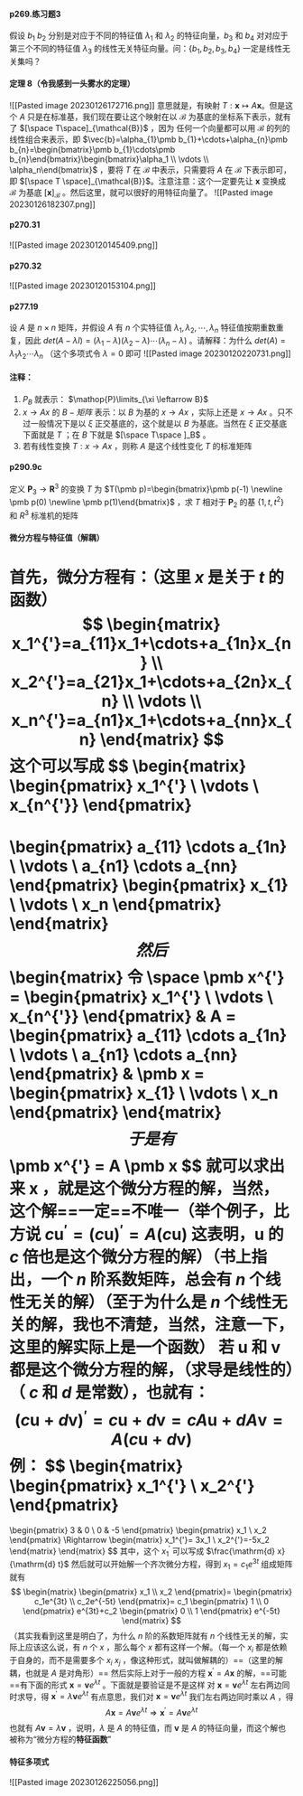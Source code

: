 #### p269.练习题3
假设 $b_1$ $b_2$ 分别是对应于不同的特征值 $\lambda_1$ 和 $\lambda_2$ 的特征向量，$b_3$ 和 $b_4$ 对对应于第三个不同的特征值 $\lambda_3$ 的线性无关特征向量。问：$\{b_1,b_2,b_3,b_4\}$ 一定是线性无关集吗？

#### 定理 8（令我感到一头雾水的定理）
![[Pasted image 20230126172716.png]]
意思就是，有映射 $T:\pmb x\mapsto A\pmb x$。但是这个 $A$ 只是在标准基，我们现在要让这个映射在以 $\mathcal{B}$ 为基底的坐标系下表示，就有了 $[\space T\space]_{\mathcal{B}}$ ，因为 任何一个向量都可以用 $\mathcal{B}$ 的列的线性组合来表示，即 $\vec{b}=\alpha_{1}\pmb b_{1}+\cdots+\alpha_{n}\pmb b_{n}=\begin{bmatrix}\pmb b_{1}\cdots\pmb b_{n}\end{bmatrix}\begin{bmatrix}\alpha_1 \\ \vdots \\ \alpha_n\end{bmatrix}$ ，要将 $T$ 在 $\mathcal{B}$ 中表示，只需要将 $A$ 在 $\mathcal{B}$ 下表示即可，即 $[\space T \space]_{\mathcal{B}}$。注意注意：这个一定要先让 $\pmb x$ 变换成 $\mathcal{B}$ 为基底 $[\pmb x]_{\mathcal{B}}$ 。然后这里，就可以很好的用特征向量了。
![[Pasted image 20230126182307.png]]


#### p270.31
![[Pasted image 20230120145409.png]]

#### p270.32
![[Pasted image 20230120153104.png]]
#### p277.19
设 $A$ 是 $n\times n$ 矩阵，并假设 $A$ 有 $n$ 个实特征值 $\lambda_1,\lambda_2,\cdots,\lambda_n$ 特征值按期重数重复，因此 $det(A-\lambda I)=(\lambda_{1}-\lambda)(\lambda_2-\lambda)\cdots(\lambda_{n}-\lambda)$ 。请解释：为什么 $det(A)=\lambda_1\lambda_2\cdots\lambda_n$ （这个多项式令 $\lambda=0$ 即可
![[Pasted image 20230120220731.png]]

#### 注释：
1. $P_B$ 就表示： $\mathop{P}\limits_{\xi \leftarrow B}$  
2. $x \rightarrow Ax$ 的 $B-矩阵$ 表示：以 $B$ 为基的 $x \rightarrow Ax$ ，实际上还是 $x \rightarrow Ax$ 。只不过一般情况下是以 $\xi$ 正交基底的，这个就是以 $B$ 为基底。当然在 $\xi$ 正交基底下面就是 $T$ ；在 $B$ 下就是 $[\space T\space ]_B$ 。
3. 若有线性变换 $T:x \rightarrow Ax$ ，则称 $A$ 是这个线性变化 $T$ 的标准矩阵

#### p290.9c
定义 $\pmb P_{3}\rightarrow \pmb R^3$ 的变换 $T$ 为 $T(\pmb p)=\begin{bmatrix}\pmb p(-1) \newline \pmb p(0) \newline  \pmb p(1)\end{bmatrix}$ ，求 $T$ 相对于 $\pmb P_2$ 的基 $\{1,t,t^2\}$ 和 $R^3$ 标准机的矩阵

#### 微分方程与特征值（解耦）
 首先，微分方程有：（这里 $x$ 是关于 $t$ 的函数）	$$
	\begin{matrix}
x_1^{'}=a_{11}x_1+\cdots+a_{1n}x_{n} \\ 
x_2^{'}=a_{21}x_1+\cdots+a_{2n}x_{n} \\ 
\vdots \\ 
x_n^{'}=a_{n1}x_1+\cdots+a_{nn}x_{n}
\end{matrix}
$$
这个可以写成
$$
	\begin{matrix}
\begin{pmatrix}
x_1^{'} \\ \vdots \\ x_{n^{'}}
\end{pmatrix}
=
\begin{pmatrix}
a_{11} \cdots a_{1n} \\ \vdots  \\ a_{n1} \cdots a_{nn}
\end{pmatrix}
\begin{pmatrix}
x_{1} \\ \vdots \\ x_n
\end{pmatrix}
\end{matrix}
$$
然后
$$
\begin{matrix}
令 \space \pmb x^{'} = 
\begin{pmatrix}
x_1^{'} \\ \vdots \\ x_{n^{'}}
\end{pmatrix}
 & A = 
\begin{pmatrix}
a_{11} \cdots a_{1n} \\ \vdots  \\ a_{n1} \cdots a_{nn}
\end{pmatrix}
 & \pmb x = 
\begin{pmatrix}
x_{1} \\ \vdots \\ x_n
\end{pmatrix}
\end{matrix}
$$
于是有
$$
\pmb x^{'} = A \pmb x
$$
就可以求出来 $\pmb x$ ，就是这个微分方程的解，当然，这个解==一定==不唯一（举个例子，比方说 $c\pmb u^{'}= (c\pmb u)^{'}=A(c\pmb u)$ 这表明，$\pmb u$ 的 $c$ 倍也是这个微分方程的解）（书上指出，一个 $n$ 阶系数矩阵，总会有 $n$ 个线性无关的解）（至于为什么是 $n$ 个线性无关的解，我也不清楚，当然，注意一下，这里的解实际上是一个函数）
若 $\pmb u$ 和 $\pmb v$ 都是这个微分方程的解，（求导是线性的）（ $c$ 和 $d$ 是常数），也就有：
$$
(c\pmb u+d\pmb v)^{'} = c\pmb u + d\pmb v = cA\pmb u + dA\pmb v
= A(c\pmb u + d\pmb v) 
$$
例：
$$
\begin{matrix}
\begin{pmatrix}
x_1^{'} \\ x_2^{'}
\end{pmatrix}
=
\begin{pmatrix}
3 & 0 \\ 0 & -5
\end{pmatrix}
\begin{pmatrix}
x_1 \\ x_2
\end{pmatrix}
\Rightarrow
\begin{matrix}
x_1^{'}= 3x_1  \\ x_2^{'}=-5x_2
\end{matrix}
\end{matrix}
$$
其中，这个 $x_1^{'}$ 可以写成 $\frac{\mathrm{d} x}{\mathrm{d} t}$ 然后就可以开始解一个齐次微分方程，得到 $x_{1}=c_1e^{3t}$ 组成矩阵就有
$$
\begin{matrix}
\begin{pmatrix}
x_1 \\ x_2
\end{pmatrix}=
\begin{pmatrix}
c_1e^{3t} \\ c_2e^{-5t}
\end{pmatrix}=
c_1
\begin{pmatrix}
1 \\ 0
\end{pmatrix}
e^{3t}+c_2
\begin{pmatrix}
0 \\ 1
\end{pmatrix}
e^{-5t}
\end{matrix}
$$
（其实我看到这里是明白了，为什么 $n$ 阶的系数矩阵就有 $n$ 个线性无关的解，实际上应该这么说，有 $n$ 个 $x$ ，那么每个 $x$ 都有这样一个解。（每一个 $x_i$ 都是依赖于自身的，而不是需要多个 $x_i$ $x_j$ ，像这种形式，就叫做解耦的）==（这里的解耦，也就是 $A$ 是对角形）==
然后实际上对于一般的方程 $\pmb x^{'} = A \pmb x$ 的解，==可能==有下面的形式 $\pmb x=\pmb v e^{\lambda t}$ 。下面就是要验证是不是这样
对 $\pmb x=\pmb v e^{\lambda t}$ 左右两边同时求导，得 $\pmb x^{'}=\lambda\pmb v e^{\lambda t}$ 
有点意思，我们对 $\pmb x=\pmb v e^{\lambda t}$ 我们左右两边同时乘以 $A$ ，得
$$
A\pmb x = A\pmb v e^{\lambda t} \Rightarrow \pmb x^{'} = A\pmb v e^{\lambda t}
$$
也就有 $A\pmb v=\lambda \pmb v$ ，说明，$\lambda$ 是 $A$ 的特征值，而 $\pmb v$ 是 $A$ 的特征向量，而这个解也被称为“微分方程的**特征函数**”

#### 特征多项式
![[Pasted image 20230126225056.png]]




